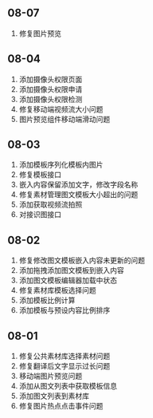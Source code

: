 ## 08-07

1. 修复图片预览

## 08-04

1. 添加摄像头权限页面
2. 添加摄像头权限申请
3. 添加摄像头权限检测
4. 修复移动端视频流大小问题
5. 图片预览组件移动端滑动问题

## 08-03

1. 添加模板序列化模板内图片
2. 修复模板接口
3. 嵌入内容保留添加文字，修改字段名称
4. 修复素材管理图文模板大小超出的问题
5. 添加获取视频流拍照
6. 对接识图接口

## 08-02

1. 修复修改图文模板嵌入内容未更新的问题
2. 添加拖拽添加图文模板到嵌入内容
3. 添加图文模板编辑器加载中状态
4. 修复素材库模板选择问题
5. 添加模板比例计算
6. 添加模板与预设内容比例排序

## 08-01

1. 修复公共素材库选择素材问题
2. 修复翻译后文字显示过长问题
3. 移动端图片预览问题
4. 添加从图文列表中获取模板信息
5. 添加图文列表到素材库
6. 修复图片热点点击事件问题